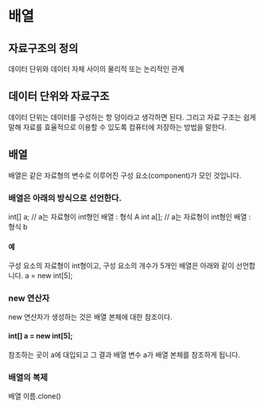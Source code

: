 # 배열
## 자료구조의 정의
데이터 단위와 데이터 자체 사이의 물리적 또는 논리적인 관계

## 데이터 단위와 자료구조
데이터 단위는 데이터를 구성하는 항 덩이라고 생각하면 된다.
그리고 자료 구조는 쉽게 말해 자료를 효율적으로 이용할 수 있도록 컴퓨터에 저장하는 방법을 말한다.

## 배열
배열은 같은 자료형의 변수로 이루어진 구성 요소(component)가 모인 것입니다.

### 배열은 아래의 방식으로 선언한다.
int[] a;  // a는 자료형이 int형인 배열 : 형식 A
int a[];  // a는 자료형이 int형인 배열 : 형식 b

#### 예
구성 요소의 자료형이 int형이고, 구성 요소의 개수가 5개인 배열은 아래와 같이 선언합니다.
a = new int[5];

### new 연산자
new 연산자가 생성하는 것은 배열 본체에 대한 참조이다.
#### int[] a = new int[5];
참조하는 곳이 a에 대입되고 그 결과 배열 변수 a가 배열 본체를 참조하게 됩니다.

### 배열의 복제
배열 이름.clone()
